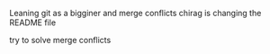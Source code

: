 Leaning git as a bigginer
and merge conflicts
chirag is changing the README file

try to solve merge conflicts
